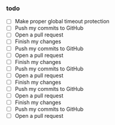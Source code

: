 ### todo
- [ ] Make proper global timeout protection
- [ ] Push my commits to GitHub
- [ ] Open a pull request
- [ ] Finish my changes
- [ ] Push my commits to GitHub
- [ ] Open a pull request
- [ ] Finish my changes
- [ ] Push my commits to GitHub
- [ ] Open a pull request
- [ ] Finish my changes
- [ ] Push my commits to GitHub
- [ ] Open a pull request
- [ ] Finish my changes
- [ ] Push my commits to GitHub
- [ ] Open a pull request
